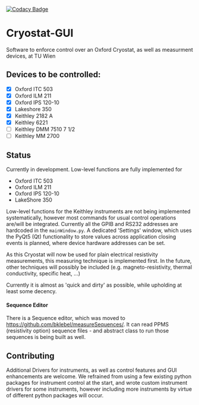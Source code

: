 [![Codacy Badge](https://api.codacy.com/project/badge/Grade/ecbee20c7d914f0e8ae2156ec0d0bac5)](https://www.codacy.com/app/bklebel/Cryostat-GUI?utm_source=github.com&amp;utm_medium=referral&amp;utm_content=bklebel/Cryostat-GUI&amp;utm_campaign=Badge_Grade)

# Cryostat-GUI
Software to enforce control over an Oxford Cryostat, as well as measurment devices, at TU Wien

## Devices to be controlled: 
- [x] Oxford ITC 503
- [x] Oxford ILM 211
- [x] Oxford IPS 120-10
- [x] Lakeshore 350
- [x] Keithley 2182 A
- [x] Keithley 6221
- [ ] Keithley DMM 7510 7 1/2
- [ ] Keithley MM 2700

## Status
Currently in development. 
Low-level functions are fully implemented for 
- Oxford ITC 503
- Oxford ILM 211
- Oxford IPS 120-10
- LakeShore 350

Low-level functions for the Keithley instruments are not being implemented systematically, however most commands for usual control operations are/will be integrated. 
Currently all the GPIB and RS232 addresses are hardcoded in the `mainWindow.py`. A dedicated 'Settings' window, which uses the PyQt5 (Qt) functionality to store values across application closing events is planned, where device hardware addresses can be set. 

As this Cryostat will now be used for plain electrical resistivity measurements, this measuring technique is implemented first. In the future, other techniques will possibly be included (e.g. magneto-resistivity, thermal conductivity, specific heat, ...)

Currently it is almost as 'quick and dirty' as possible, while upholding at least some decency.  


#### Sequence Editor 
There is a Sequence editor, which was moved to https://github.com/bklebel/measureSequences/. 
It can read PPMS (resistivity option) sequence files - and abstract class to run those sequences is being built as well. 


## Contributing
Additional Drivers for instruments, as well as control features and GUI enhancements are welcome.
We refrained from using a few existing python packages for instrument control at the start, and wrote custom instrument drivers for some instruments, however including more instruments by virtue of different python packages will occur. 
